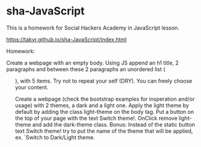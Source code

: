 # sha-JavaScript

This is a homework for Social Hackers Academy in JavaScript lesson.

https://takvr.github.io/sha-JavaScript/index.html


Homework: 

Create a webpage with an empty body. Using JS append an h1 title, 2 paragraphs
and between these 2 paragraphs an unordered list (<ul>), with 5 items.
Try not to repeat your self (DRY). You can freely choose your content.
  
Create a webpage (check the bootstrap examples for insperation and/or usage)
with 2 themes, a dark and a light one. Apply the light theme by default by
adding the class light-theme on the body tag. Put a button on the top of your
page with the text Switch theme!. OnClick remove light-theme and add the
dark-theme class. Bonus: Instead of the static button text Switch theme!
try to put the name of the theme that will be applied, ex.
`Switch to Dark/Light theme.


